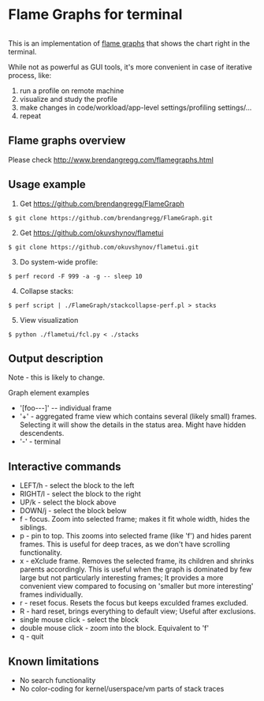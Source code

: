# Flame Graphs for terminal

<Image Here>

This is an implementation of [flame graphs](http://www.brendangregg.com/flamegraphs.html) that shows the chart right in the terminal.

While not as powerful as GUI tools, it's more convenient in case of iterative process, like:
1. run a profile on remote machine
2. visualize and study the profile
3. make changes in code/workload/app-level settings/profiling settings/...
4. repeat

## Flame graphs overview
Please check http://www.brendangregg.com/flamegraphs.html

## Usage example

1. Get https://github.com/brendangregg/FlameGraph

```$ git clone https://github.com/brendangregg/FlameGraph.git```

2. Get https://github.com/okuvshynov/flametui

```$ git clone https://github.com/okuvshynov/flametui.git```

3. Do system-wide profile:

```$ perf record -F 999 -a -g -- sleep 10```

4. Collapse stacks:

```$ perf script | ./FlameGraph/stackcollapse-perf.pl > stacks```

5. View visualization

```$ python ./flametui/fcl.py < ./stacks```

## Output description
Note - this is likely to change.

Graph element examples
* '[foo---]' -- individual frame
* '+' - aggregated frame view which contains several (likely small) frames. Selecting it will show the details in the status area. Might have hidden descendents. 
* '-' - terminal

## Interactive commands
* LEFT/h - select the block to the left
* RIGHT/l - select the block to the right
* UP/k - select the block above
* DOWN/j - select the block below
* f - focus. Zoom into selected frame; makes it fit whole width, hides the siblings.
* p - pin to top. This zooms into selected frame (like 'f') and hides parent frames. This is useful for deep traces, as we don't have scrolling functionality.
* x - eXclude frame. Removes the selected frame, its children and shrinks parents accordingly. This is useful when the graph is dominated by few large but not particularly interesting frames; It provides a more convenient view compared to focusing on 'smaller but more interesting' frames individually.
* r - reset focus. Resets the focus but keeps exculded frames excluded.
* R - hard reset, brings everything to default view; Useful after exclusions.
* single mouse click - select the block
* double mouse click - zoom into the block. Equivalent to 'f'
* q - quit


## Known limitations
* No search functionality
* No color-coding for kernel/userspace/vm parts of stack traces
